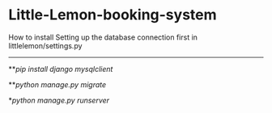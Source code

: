# Little-Lemon-booking-system

How to install
Setting up the database connection first in littlelemon/settings.py

---

***pip install django mysqlclient*

***python manage.py migrate*

**python manage.py runserver*
